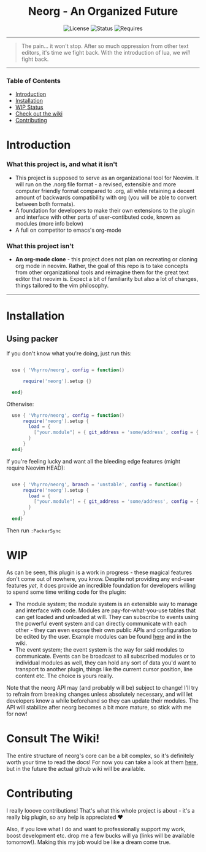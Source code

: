 <div align="center">

# Neorg - An Organized Future

![License](https://img.shields.io/badge/license-GPL%20v3-brightgreen?style=flat-square)
![Status](https://img.shields.io/badge/status-WIP-informational?style=flat-square)
![Requires](https://img.shields.io/badge/requires-neovim%200.5%2B-green?style=flat-square)

</div>

---

> The pain... it won't stop. After so much oppression from other text editors, it's time we fight back.
With the introduction of lua, we *will* fight back.

---

### Table of Contents
- [Introduction](#introduction)
- [Installation](#installation)
- [WIP Status](#wip)
- [Check out the wiki](#consult-the-wiki)
- [Contributing](#contributing)

# Introduction
### What this project is, and what it isn't
  - This project is supposed to serve as an organizational tool for Neovim. It will run on the .norg file format - a revised, extensible and more computer friendly format compared to .org, all while retaining a decent amount of backwards compatibility with org (you will be able to convert between both formats).
  - A foundation for developers to make their own extensions to the plugin and interface with other parts of user-contibuted code, known as modules (more info below)
  - A full on competitor to emacs's org-mode
 ### What this project isn't
  - **An org-mode clone** - this project does not plan on recreating or cloning org mode in neovim. Rather, the goal of this repo is to take concepts from other organizational tools and reimagine them for the great text editor that neovim is. Expect a bit of familiarity but also a lot of changes, things tailored to the vim philosophy.

---
# Installation
## Using packer

If you don't know what you're doing, just run this:

```lua

  use { 'Vhyrro/neorg', config = function()

      require('neorg').setup {}

  end}
```

Otherwise:

```lua
  use { 'Vhyrro/neorg', config = function()
      require('neorg').setup {
        load = {
          ["your.module"] = { git_address = 'some/address', config = { ... } }
        }
      }
  end}
```

If you're feeling lucky and want all the bleeding edge features (might require Neovim HEAD):
```lua

  use { 'Vhyrro/neorg', branch = 'unstable', config = function()
      require('neorg').setup {
        load = {
          ["your.module"] = { git_address = 'some/address', config = { ... } }
        }
      }
  end}
```

Then run `:PackerSync`

# WIP
As can be seen, this plugin is a work in progress - these magical features don't come out of nowhere, you know. Despite not providing any end-user features *yet*, it does provide an incredible foundation for developers willing to spend some time writing code for the plugin:
  - The module system; the module system is an extensible way to manage and interface with code. Modules are pay-for-what-you-use tables that can get loaded and unloaded at will. They can subscribe to events using the powerful event system and can directly communicate with each other - they can even expose their own public APIs and configuration to be edited by the user. Example modules can be found [here](lua/neorg/modules/core) and in the wiki.
  - The event system; the event system is the way for said modules to communicate. Events can be broadcast to all subscribed modules or to individual modules as well, they can hold any sort of data you'd want to transport to another plugin, things like the current cursor position, line content etc. The choice is yours really.

Note that the neorg API may (and probably will be) subject to change! I'll try to refrain from breaking changes unless absolutely necessary, and will let developers know a while beforehand so they can update their modules. The API will stabilize after neorg becomes a bit more mature, so stick with me for now!

# Consult The Wiki!
The entire structure of neorg's core can be a bit complex, so it's definitely worth your time to read the docs! For now you can take a look at them [here](docs/README.md), but in the future the actual github wiki will be available.

# Contributing
I really looove contributions! That's what this whole project is about - it's a really big plugin, so any help is appreciated :heart:

Also, if you love what I do and want to professionally support my work, boost development etc. drop me a few bucks will ya (links will be available tomorrow!). Making this my job would be like a dream come true.
